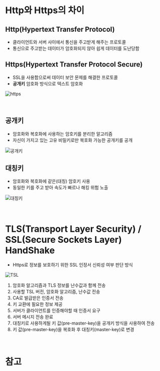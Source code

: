 # Http와 Https의 차이

## Http(Hypertext Transfer Protocol)

- 클라이언트와 서버 사이에서 통신을 주고받게 해주는 프로토콜
- 통신으로 주고받는 데이터가 암호화되지 않아 쉽게 데이터를 도난당함


## Https(Hypertext Transfer Protocol Secure)

- SSL을 사용함으로써 데이터 보안 문제를 해결한 프로토콜
- **공개키** 암호화 방식으로 텍스트 암호화

![https](https://img1.daumcdn.net/thumb/R1280x0/?scode=mtistory2&fname=https%3A%2F%2Fblog.kakaocdn.net%2Fdn%2FTIQPl%2Fbtq0kDsepHd%2FUzzv6JatoLtsDsdvXFZmsk%2Fimg.png)

</br>


## 공개키 

- 암호화와 복호화에 사용하는 암호키를 분리한 알고리즘
- 자신이 가지고 있는 고유 비밀키로만 복호화 가능한 공개키를 공개

![공개키](https://img1.daumcdn.net/thumb/R1280x0/?scode=mtistory2&fname=https%3A%2F%2Fblog.kakaocdn.net%2Fdn%2FAGD4h%2Fbtq0pypJPGx%2FkkTh7vd6VMgrbRnJAF8KH0%2Fimg.png)

## 대칭키

- 암호화와 복호화에 같은(대칭) 암호키 사용
- 동일한 키를 주고 받아 속도가 빠르나 해킹 위험 노출

![대칭키](https://img1.daumcdn.net/thumb/R1280x0/?scode=mtistory2&fname=https%3A%2F%2Fblog.kakaocdn.net%2Fdn%2FW94Qi%2Fbtq0teEbVJK%2FWKelKm2z3UqPpQOCQ2KKL0%2Fimg.png)

</br>

# TLS(Transport Layer Security) / SSL(Secure Sockets Layer) HandShake

- Https로 정보를 보호하기 위한 SSL 인정서 신뢰성 여부 판단 방식

![TSL](https://img1.daumcdn.net/thumb/R1280x0/?scode=mtistory2&fname=https%3A%2F%2Fblog.kakaocdn.net%2Fdn%2FbE36KD%2Fbtq0tfDkLaZ%2FazI7Wlmon3eCzE5dQKNCq0%2Fimg.png)

1. 암호화 알고리즘과 TLS 정보를 난수값과 함께 전송
2. 사용할 TSL 버전, 암호화 알고리즘, 난수값 전송
3. CA로 발급받은 인증서 전송
4. 키 교환에 필요한 정보 제공
5. 서버가 클라이언트를 인증해야할 때 인증서 요구
6. 서버 메시지 전송 완료
7. 대칭키로 사용하게될 키 값(pre-master-key)을 공개키 방식을 사용하여 전송
8. 키 값(pre-master-key)을 복호화 후 대칭키(master-key)로 변경

</br>

# 참고